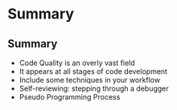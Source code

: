 # Summary

## Summary

- Code Quality is an overly vast field
- It appears at all stages of code development
- Include some techniques in your workflow
- Self-reviewing: stepping through a debugger 
- Pseudo Programming Process
